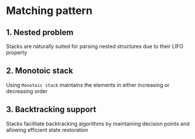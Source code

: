 # Matching pattern
## 1. Nested problem 
Stacks are naturally suited for parsing nested structures due to their LIFO property 
## 2. Monotoic stack
Using `Monotoic stack` maintains the elements in either increasing or decreasing order
## 3. Backtracking support
Stacks facilitate backtracking algorithms by maintaining decision points and allowing efficient state restoration